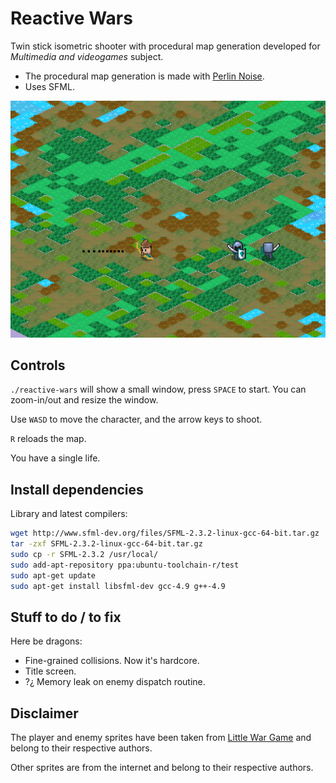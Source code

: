 # Reactive Wars

Twin stick isometric shooter with procedural map generation developed for
*Multimedia and videogames* subject. 

- The procedural map generation is made with [Perlin Noise](https://en.wikipedia.org/wiki/Perlin_noise).
- Uses SFML.

![Screenshot](https://github.com/7flying/reactive-wars/raw/master/screenshots/00-gameplay.png)

## Controls

```./reactive-wars``` will show a small window, press ```SPACE``` to start. You
can zoom-in/out and resize the window. 

Use ```WASD``` to move the character, and the arrow keys to shoot.

`R` reloads the map.

You have a single life.

## Install dependencies

Library and latest compilers:

```bash
wget http://www.sfml-dev.org/files/SFML-2.3.2-linux-gcc-64-bit.tar.gz
tar -zxf SFML-2.3.2-linux-gcc-64-bit.tar.gz
sudo cp -r SFML-2.3.2 /usr/local/
sudo add-apt-repository ppa:ubuntu-toolchain-r/test
sudo apt-get update
sudo apt-get install libsfml-dev gcc-4.9 g++-4.9
```

## Stuff to do / to fix

Here be dragons:

- Fine-grained collisions. Now it's hardcore.
- Title screen.
- ?¿ Memory leak on enemy dispatch routine.


## Disclaimer

The player and enemy sprites have been taken from [Little War Game](http://www.littlewargame.com/)
and belong to their respective authors.

Other sprites are from the internet and belong to their respective authors.
